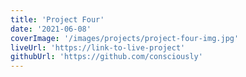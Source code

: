 ```yaml
---
title: 'Project Four'
date: '2021-06-08'
coverImage: '/images/projects/project-four-img.jpg'
liveUrl: 'https://link-to-live-project'
githubUrl: 'https://github.com/consciously'
---
```


